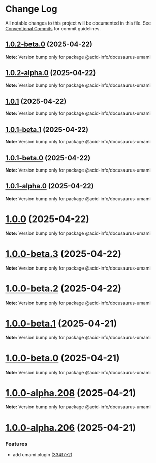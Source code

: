 # Change Log

All notable changes to this project will be documented in this file.
See [Conventional Commits](https://conventionalcommits.org) for commit guidelines.

## [1.0.2-beta.0](https://github.com/acid-info/logos-docusaurus-plugins/compare/v1.0.2-alpha.0...v1.0.2-beta.0) (2025-04-22)

**Note:** Version bump only for package @acid-info/docusaurus-umami

## [1.0.2-alpha.0](https://github.com/acid-info/logos-docusaurus-plugins/compare/v1.0.1-beta.1...v1.0.2-alpha.0) (2025-04-22)

**Note:** Version bump only for package @acid-info/docusaurus-umami

## [1.0.1](https://github.com/acid-info/logos-docusaurus-plugins/compare/v1.0.1-beta.1...v1.0.1) (2025-04-22)

**Note:** Version bump only for package @acid-info/docusaurus-umami

## [1.0.1-beta.1](https://github.com/acid-info/logos-docusaurus-plugins/compare/v1.0.1-alpha.1...v1.0.1-beta.1) (2025-04-22)

**Note:** Version bump only for package @acid-info/docusaurus-umami

## [1.0.1-beta.0](https://github.com/acid-info/logos-docusaurus-plugins/compare/v1.0.1-alpha.1...v1.0.1-beta.0) (2025-04-22)

**Note:** Version bump only for package @acid-info/docusaurus-umami

## [1.0.1-alpha.0](https://github.com/acid-info/logos-docusaurus-plugins/compare/v1.0.0-beta.3...v1.0.1-alpha.0) (2025-04-22)

**Note:** Version bump only for package @acid-info/docusaurus-umami

# [1.0.0](https://github.com/acid-info/logos-docusaurus-plugins/compare/v1.0.0-beta.3...v1.0.0) (2025-04-22)

**Note:** Version bump only for package @acid-info/docusaurus-umami

# [1.0.0-beta.3](https://github.com/acid-info/logos-docusaurus-plugins/compare/v1.0.0-beta.2...v1.0.0-beta.3) (2025-04-22)

**Note:** Version bump only for package @acid-info/docusaurus-umami

# [1.0.0-beta.2](https://github.com/acid-info/logos-docusaurus-plugins/compare/v1.0.0-alpha.208...v1.0.0-beta.2) (2025-04-22)

**Note:** Version bump only for package @acid-info/docusaurus-umami

# [1.0.0-beta.1](https://github.com/acid-info/logos-docusaurus-plugins/compare/v1.0.0-alpha.208...v1.0.0-beta.1) (2025-04-21)

**Note:** Version bump only for package @acid-info/docusaurus-umami

# [1.0.0-beta.0](https://github.com/acid-info/logos-docusaurus-plugins/compare/v1.0.0-alpha.208...v1.0.0-beta.0) (2025-04-21)

**Note:** Version bump only for package @acid-info/docusaurus-umami

# [1.0.0-alpha.208](https://github.com/acid-info/logos-docusaurus-plugins/compare/v1.0.0-alpha.206...v1.0.0-alpha.208) (2025-04-21)

**Note:** Version bump only for package @acid-info/docusaurus-umami

# [1.0.0-alpha.206](https://github.com/acid-info/logos-docusaurus-plugins/compare/v1.0.0-alpha.205...v1.0.0-alpha.206) (2025-04-21)

### Features

- add umami plugin ([334f7e2](https://github.com/acid-info/logos-docusaurus-plugins/commit/334f7e290bcb9595eb2b283421fbfa0d70fb0de1))
